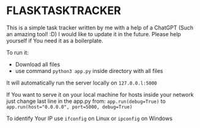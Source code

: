# FLASKTASKTRACKER
This is a simple task tracker written by me with a help of a ChatGPT (Such an amazing tool! :D) I would like to update it in the future. Please help yourself if You need it as a boilerplate.

To run it:
- Download all files
- use command `python3 app.py` inside directory with all files

It will automatically run the server locally on `127.0.0.l:5000`

If You want to serve it on your local machine for hosts inside your network just change last line in the app.py from: `app.run(debug=True)` to `app.run(host="0.0.0.0", port=5000, debug=True)`

To identify Your IP use `ifconfig` on Linux or `ipconfig` on Windows
